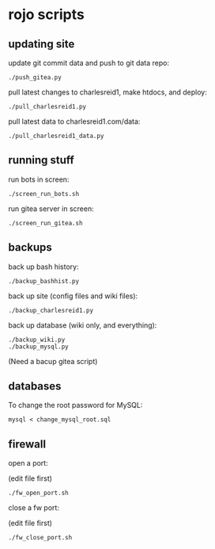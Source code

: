 # rojo scripts

## updating site

update git commit data and push to git data repo:

```
./push_gitea.py
```

pull latest changes to charlesreid1, make htdocs, and deploy:

```
./pull_charlesreid1.py
```

pull latest data to charlesreid1.com/data:

```
./pull_charlesreid1_data.py
```

## running stuff

run bots in screen:

```
./screen_run_bots.sh
```

run gitea server in screen:

```
./screen_run_gitea.sh
```

## backups

back up bash history:

```
./backup_bashhist.py
```

back up site (config files and wiki files):

```
./backup_charlesreid1.py
```

back up database (wiki only, and everything):

```
./backup_wiki.py
./backup_mysql.py
```

(Need a bacup gitea script)

## databases

To change the root password for MySQL:

```
mysql < change_mysql_root.sql
```

## firewall

open a port:

(edit file first)

```
./fw_open_port.sh
```

close a fw port:

(edit file first)

```
./fw_close_port.sh
```

